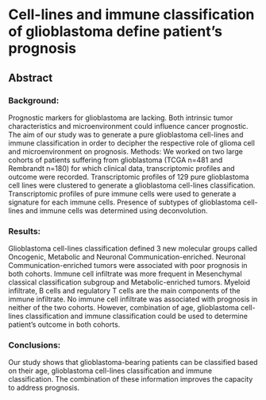 # Cell-lines and immune classification of glioblastoma define patient’s prognosis



## Abstract

### Background: 

Prognostic markers for glioblastoma are lacking. Both intrinsic tumor characteristics and microenvironment could influence cancer prognostic. The aim of our study was to generate a pure glioblastoma cell-lines and immune classification in order to decipher the respective role of glioma cell and microenvironment on prognosis.
Methods: We worked on two large cohorts of patients suffering from glioblastoma (TCGA n=481 and Rembrandt n=180) for which clinical data, transcriptomic profiles and outcome were recorded. Transcriptomic profiles of 129 pure glioblastoma cell lines were clustered to generate a glioblastoma cell-lines classification. Transcriptomic profiles of pure immune cells were used to generate a signature for each immune cells. Presence of subtypes of glioblastoma cell-lines and immune cells was determined using deconvolution.

### Results: 

Glioblastoma cell-lines classification defined 3 new molecular groups called Oncogenic, Metabolic and Neuronal Communication-enriched. Neuronal Communication-enriched tumors were associated with poor prognosis in both cohorts. Immune cell infiltrate was more frequent in Mesenchymal classical classification subgroup and Metabolic-enriched tumors. Myeloid infiltrate, B cells and regulatory T cells are the main components of the immune infiltrate. No immune cell infiltrate was associated with prognosis in neither of the two cohorts. However, combination of age, glioblastoma cell-lines classification and immune classification could be used to determine patient’s outcome in both cohorts.

### Conclusions: 

Our study shows that glioblastoma-bearing patients can be classified based on their age, glioblastoma cell-lines classification and immune classification. The combination of these information improves the capacity to address prognosis.
